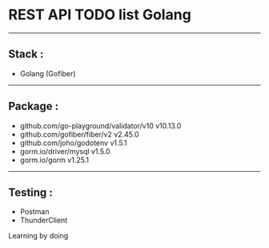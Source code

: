 # REST API TODO list Golang

-----
Stack :
-----
- Golang (Gofiber)


-----
Package :
-----
- github.com/go-playground/validator/v10 v10.13.0
-	github.com/gofiber/fiber/v2 v2.45.0
-	github.com/joho/godotenv v1.5.1
-	gorm.io/driver/mysql v1.5.0
-	gorm.io/gorm v1.25.1


-----
Testing :
-----
- Postman
- ThunderClient


Learning by doing
